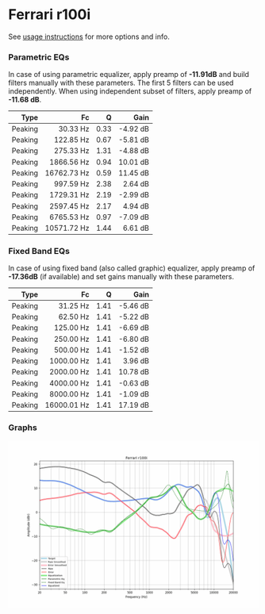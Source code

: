 # Ferrari r100i
See [usage instructions](https://github.com/jaakkopasanen/AutoEq#usage) for more options and info.

### Parametric EQs
In case of using parametric equalizer, apply preamp of **-11.91dB** and build filters manually
with these parameters. The first 5 filters can be used independently.
When using independent subset of filters, apply preamp of **-11.68 dB**.

| Type    | Fc          |    Q | Gain     |
|--------:|------------:|-----:|---------:|
| Peaking | 30.33 Hz    | 0.33 | -4.92 dB |
| Peaking | 122.85 Hz   | 0.67 | -5.81 dB |
| Peaking | 275.33 Hz   | 1.31 | -4.88 dB |
| Peaking | 1866.56 Hz  | 0.94 | 10.01 dB |
| Peaking | 16762.73 Hz | 0.59 | 11.45 dB |
| Peaking | 997.59 Hz   | 2.38 | 2.64 dB  |
| Peaking | 1729.31 Hz  | 2.19 | -2.99 dB |
| Peaking | 2597.45 Hz  | 2.17 | 4.94 dB  |
| Peaking | 6765.53 Hz  | 0.97 | -7.09 dB |
| Peaking | 10571.72 Hz | 1.44 | 6.61 dB  |

### Fixed Band EQs
In case of using fixed band (also called graphic) equalizer, apply preamp of **-17.36dB**
(if available) and set gains manually with these parameters.

| Type    | Fc          |    Q | Gain     |
|--------:|------------:|-----:|---------:|
| Peaking | 31.25 Hz    | 1.41 | -5.46 dB |
| Peaking | 62.50 Hz    | 1.41 | -5.22 dB |
| Peaking | 125.00 Hz   | 1.41 | -6.69 dB |
| Peaking | 250.00 Hz   | 1.41 | -6.80 dB |
| Peaking | 500.00 Hz   | 1.41 | -1.52 dB |
| Peaking | 1000.00 Hz  | 1.41 | 3.96 dB  |
| Peaking | 2000.00 Hz  | 1.41 | 10.78 dB |
| Peaking | 4000.00 Hz  | 1.41 | -0.63 dB |
| Peaking | 8000.00 Hz  | 1.41 | -1.09 dB |
| Peaking | 16000.01 Hz | 1.41 | 17.19 dB |

### Graphs
![](./Ferrari%20r100i.png)
